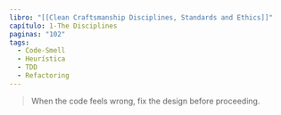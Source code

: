 ```yaml
---
libro: "[[Clean Craftsmanship Disciplines, Standards and Ethics]]"
capítulo: 1-The Disciplines
paginas: "102"
tags:
  - Code-Smell
  - Heurística
  - TDD
  - Refactoring
---
```

>When the code feels wrong, fix the design before proceeding. 

